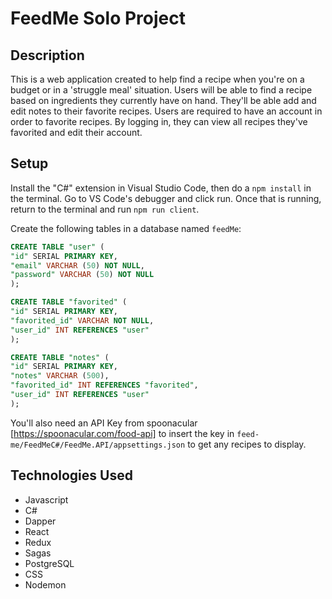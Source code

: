 # FeedMe Solo Project

## Description

This is a web application created to help find a recipe when you're on a budget or in a 'struggle meal' situation. Users will be able to find a recipe based on ingredients they currently have on hand. They'll be able add and edit notes to their favorite recipes. Users are required to have an account in order to favorite recipes. By logging in, they can view all recipes they've favorited and edit their account.

## Setup

Install the "C#" extension in Visual Studio Code, then do a `npm install` in the terminal. Go to VS Code's debugger and click run. Once that is running, return to the terminal and run `npm run client`.

Create the following tables in a database named `feedMe`:

```SQL
CREATE TABLE "user" (
"id" SERIAL PRIMARY KEY,
"email" VARCHAR (50) NOT NULL,
"password" VARCHAR (50) NOT NULL
);

CREATE TABLE "favorited" (
"id" SERIAL PRIMARY KEY,
"favorited_id" VARCHAR NOT NULL,
"user_id" INT REFERENCES "user"
);

CREATE TABLE "notes" (
"id" SERIAL PRIMARY KEY,
"notes" VARCHAR (500),
"favorited_id" INT REFERENCES "favorited",
"user_id" INT REFERENCES "user"
);
```

You'll also need an API Key from spoonacular [https://spoonacular.com/food-api] to insert the key in `feed-me/FeedMeC#/FeedMe.API/appsettings.json` to get any recipes to display.

## Technologies Used

- Javascript
- C#
- Dapper
- React
- Redux
- Sagas
- PostgreSQL
- CSS
- Nodemon
